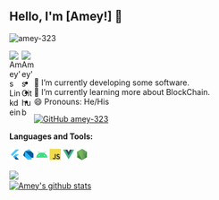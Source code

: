## Hello, I'm [Amey!] 👋

<p align="left"> <img src="https://komarev.com/ghpvc/?username=amey-323&label=Views&color=blue&style=plastic" alt="amey-323" /> </p>

<a href="https://www.linkedin.com/in/amey-gangan-0340a2192/">
  <img align="left" alt="Amey's Linkdein" width="22px" src="https://cdn.jsdelivr.net/npm/simple-icons@v3/icons/linkedin.svg" />
</a>
<a href="https://github.com/amey-323">
  <img align="left" alt="Amey's Github" width="22px" src="https://cdn.jsdelivr.net/npm/simple-icons@v3/icons/github.svg" />
</a>

<br/>
<br/>


- 🔭 I’m currently developing some software.
- 🌱 I’m currently learning more about BlockChain.
- 😄 Pronouns: He/His

[![GitHub amey-323](https://img.shields.io/github/followers/amey-323?label=follow&style=social)](https://github.com/amey-323)


**Languages and Tools:**  

<code><img height="20" src="https://raw.githubusercontent.com/github/explore/80688e429a7d4ef2fca1e82350fe8e3517d3494d/topics/flutter/flutter.png"></code>
<code><img height="20" src="https://raw.githubusercontent.com/github/explore/80688e429a7d4ef2fca1e82350fe8e3517d3494d/topics/dart/dart.png"></code>
<code><img height="20" src="https://raw.githubusercontent.com/github/explore/80688e429a7d4ef2fca1e82350fe8e3517d3494d/topics/android/android.png"></code>
<code><img height="20" src="https://raw.githubusercontent.com/github/explore/80688e429a7d4ef2fca1e82350fe8e3517d3494d/topics/javascript/javascript.png"></code>
<code><img height="20" src="https://raw.githubusercontent.com/github/explore/80688e429a7d4ef2fca1e82350fe8e3517d3494d/topics/vue/vue.png"></code>
<code><img height="20" src="https://raw.githubusercontent.com/github/explore/80688e429a7d4ef2fca1e82350fe8e3517d3494d/topics/nodejs/nodejs.png"></code>    

<a href="https://github.com/amey-323">
  <img align="center" src="https://github-readme-stats.vercel.app/api/top-langs/?username=amey-323&theme=light&hide_langs_below=1" />
</a>
<br/>
<a href="https://github.com/amey-323">
 <img align="center" src="https://github-readme-stats.vercel.app/api?username=amey-323&show_icons=true&theme=light&line_height=27" alt="Amey's github stats"/>
</a>
<br/>

<div align="center">


</div>
